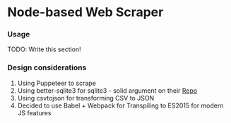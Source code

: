 # Node-based Web Scraper

### Usage

TODO: Write this section!

### Design considerations

1.  Using Puppeteer to scrape
1.  Using better-sqlite3 for sqlite3 - solid argument on their [Repo](https://github.com/JoshuaWise/better-sqlite3/blob/master/README.md)
1.  Using csvtojson for transforming CSV to JSON
1.  Decided to use Babel + Webpack for Transpiling to ES2015 for modern JS features
